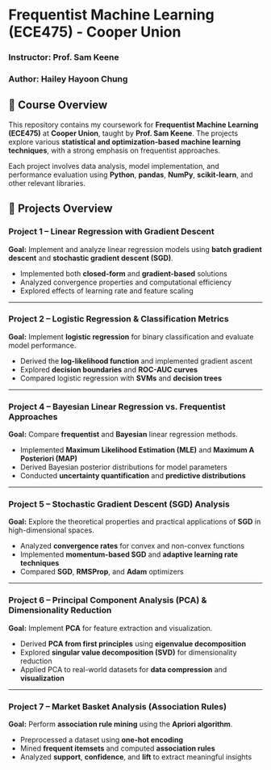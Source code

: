 # Frequentist Machine Learning (ECE475) - Cooper Union  
### Instructor: Prof. Sam Keene  
### Author: Hailey Hayoon Chung  

## 📌 Course Overview  
This repository contains my coursework for **Frequentist Machine Learning (ECE475)** at **Cooper Union**, taught by **Prof. Sam Keene**. The projects explore various **statistical and optimization-based machine learning techniques**, with a strong emphasis on frequentist approaches.  

Each project involves data analysis, model implementation, and performance evaluation using **Python**, **pandas**, **NumPy**, **scikit-learn**, and other relevant libraries.  

## 📂 Projects Overview  

### **Project 1 – Linear Regression with Gradient Descent**  
**Goal:** Implement and analyze linear regression models using **batch gradient descent** and **stochastic gradient descent (SGD)**.  
- Implemented both **closed-form** and **gradient-based** solutions  
- Analyzed convergence properties and computational efficiency  
- Explored effects of learning rate and feature scaling  

---

### **Project 2 – Logistic Regression & Classification Metrics**  
**Goal:** Implement **logistic regression** for binary classification and evaluate model performance.  
- Derived the **log-likelihood function** and implemented gradient ascent  
- Explored **decision boundaries** and **ROC-AUC curves**  
- Compared logistic regression with **SVMs** and **decision trees**  


---

### **Project 4 – Bayesian Linear Regression vs. Frequentist Approaches**  
**Goal:** Compare **frequentist** and **Bayesian** linear regression methods.  
- Implemented **Maximum Likelihood Estimation (MLE)** and **Maximum A Posteriori (MAP)**  
- Derived Bayesian posterior distributions for model parameters  
- Conducted **uncertainty quantification** and **predictive distributions**  


---

### **Project 5 – Stochastic Gradient Descent (SGD) Analysis**  
**Goal:** Explore the theoretical properties and practical applications of **SGD** in high-dimensional spaces.  
- Analyzed **convergence rates** for convex and non-convex functions  
- Implemented **momentum-based SGD** and **adaptive learning rate techniques**  
- Compared **SGD**, **RMSProp**, and **Adam** optimizers  


---

### **Project 6 – Principal Component Analysis (PCA) & Dimensionality Reduction**  
**Goal:** Implement **PCA** for feature extraction and visualization.  
- Derived **PCA from first principles** using **eigenvalue decomposition**  
- Explored **singular value decomposition (SVD)** for dimensionality reduction  
- Applied PCA to real-world datasets for **data compression** and **visualization**  



---

### **Project 7 – Market Basket Analysis (Association Rules)**  
**Goal:** Perform **association rule mining** using the **Apriori algorithm**.  
- Preprocessed a dataset using **one-hot encoding**  
- Mined **frequent itemsets** and computed **association rules**  
- Analyzed **support**, **confidence**, and **lift** to extract meaningful insights  



